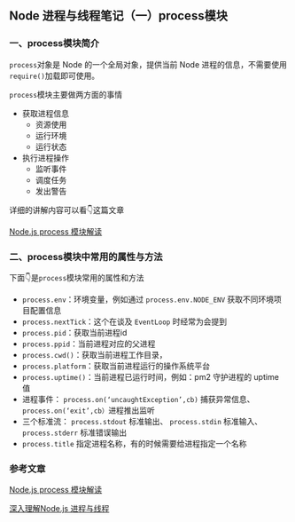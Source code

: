 ## Node 进程与线程笔记（一）process模块

### 一、process模块简介

`process`对象是 Node 的一个全局对象，提供当前 Node 进程的信息，不需要使用`require()`加载即可使用。

`process`模块主要做两方面的事情

- 获取进程信息
  - 资源使用
  - 运行环境
  - 运行状态
- 执行进程操作
  - 监听事件
  - 调度任务
  - 发出警告

详细的讲解内容可以看👇这篇文章

[Node.js process 模块解读](https://juejin.cn/post/6844903614784225287)

### 二、process模块中常用的属性与方法

下面👇是`process`模块常用的属性和方法

- `process.env`：环境变量，例如通过 `process.env.NODE_ENV` 获取不同环境项目配置信息
- `process.nextTick`：这个在谈及 `EventLoop` 时经常为会提到
- `process.pid`：获取当前进程id
- `process.ppid`：当前进程对应的父进程
- `process.cwd()`：获取当前进程工作目录，
- `process.platform`：获取当前进程运行的操作系统平台
- `process.uptime()`：当前进程已运行时间，例如：pm2 守护进程的 uptime 值
- 进程事件： `process.on(‘uncaughtException’,cb)` 捕获异常信息、 `process.on(‘exit’,cb）`进程推出监听
- 三个标准流： `process.stdout` 标准输出、 `process.stdin` 标准输入、 `process.stderr` 标准错误输出
- `process.title` 指定进程名称，有的时候需要给进程指定一个名称

### 参考文章

[Node.js process 模块解读](https://juejin.cn/post/6844903614784225287)

[深入理解Node.js 进程与线程](https://mp.weixin.qq.com/s/fkrHHMwx75NLhvv4P3rk-w)


